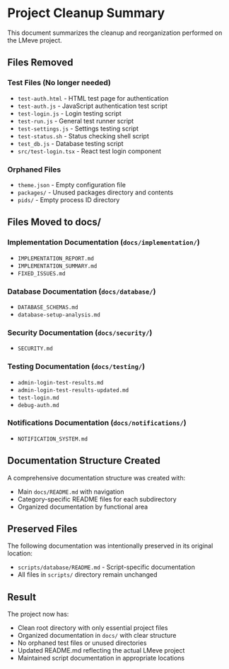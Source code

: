 # Project Cleanup Summary

This document summarizes the cleanup and reorganization performed on the LMeve project.

## Files Removed

### Test Files (No longer needed)
- `test-auth.html` - HTML test page for authentication
- `test-auth.js` - JavaScript authentication test script
- `test-login.js` - Login testing script
- `test-run.js` - General test runner script
- `test-settings.js` - Settings testing script
- `test-status.sh` - Status checking shell script
- `test_db.js` - Database testing script
- `src/test-login.tsx` - React test login component

### Orphaned Files
- `theme.json` - Empty configuration file
- `packages/` - Unused packages directory and contents
- `pids/` - Empty process ID directory

## Files Moved to docs/

### Implementation Documentation (`docs/implementation/`)
- `IMPLEMENTATION_REPORT.md`
- `IMPLEMENTATION_SUMMARY.md`
- `FIXED_ISSUES.md`

### Database Documentation (`docs/database/`)
- `DATABASE_SCHEMAS.md`
- `database-setup-analysis.md`

### Security Documentation (`docs/security/`)
- `SECURITY.md`

### Testing Documentation (`docs/testing/`)
- `admin-login-test-results.md`
- `admin-login-test-results-updated.md`
- `test-login.md`
- `debug-auth.md`

### Notifications Documentation (`docs/notifications/`)
- `NOTIFICATION_SYSTEM.md`

## Documentation Structure Created

A comprehensive documentation structure was created with:
- Main `docs/README.md` with navigation
- Category-specific README files for each subdirectory
- Organized documentation by functional area

## Preserved Files

The following documentation was intentionally preserved in its original location:
- `scripts/database/README.md` - Script-specific documentation
- All files in `scripts/` directory remain unchanged

## Result

The project now has:
- Clean root directory with only essential project files
- Organized documentation in `docs/` with clear structure
- No orphaned test files or unused directories
- Updated README.md reflecting the actual LMeve project
- Maintained script documentation in appropriate locations